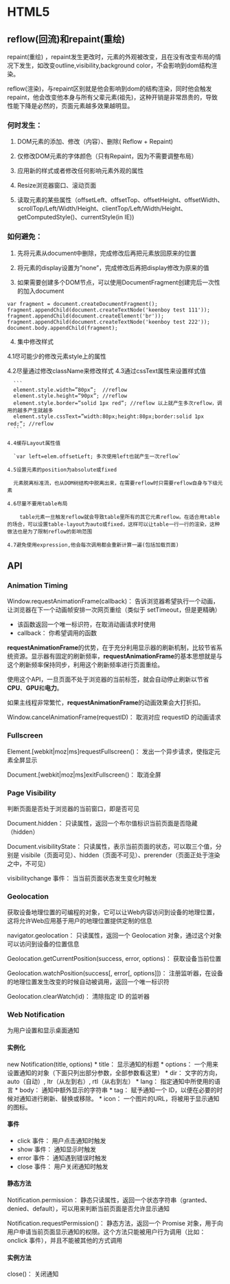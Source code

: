 # HTML5

## reflow(回流)和repaint(重绘)

repaint(重绘) ，repaint发生更改时，元素的外观被改变，且在没有改变布局的情况下发生，如改变outline,visibility,background color，不会影响到dom结构渲染。

reflow(渲染)，与repaint区别就是他会影响到dom的结构渲染，同时他会触发repaint，他会改变他本身与所有父辈元素(祖先)，这种开销是非常昂贵的，导致性能下降是必然的，页面元素越多效果越明显。

### 何时发生：

1. DOM元素的添加、修改（内容）、删除( Reflow + Repaint)

2. 仅修改DOM元素的字体颜色（只有Repaint，因为不需要调整布局）

3. 应用新的样式或者修改任何影响元素外观的属性

4. Resize浏览器窗口、滚动页面

5. 读取元素的某些属性（offsetLeft、offsetTop、offsetHeight、offsetWidth、 scrollTop/Left/Width/Height、clientTop/Left/Width/Height、 getComputedStyle()、currentStyle(in IE))

### 如何避免：

1. 先将元素从document中删除，完成修改后再把元素放回原来的位置

2. 将元素的display设置为”none”，完成修改后再把display修改为原来的值

3. 如果需要创建多个DOM节点，可以使用DocumentFragment创建完后一次性的加入document 　　

```
var fragment = document.createDocumentFragment();
fragment.appendChild(document.createTextNode('keenboy test 111'));
fragment.appendChild(document.createElement('br'));
fragment.appendChild(document.createTextNode('keenboy test 222'));
document.body.appendChild(fragment);
```

4. 集中修改样式

  4.1尽可能少的修改元素style上的属性

  4.2尽量通过修改className来修改样式
    4.3通过cssText属性来设置样式值

      ```
      element.style.width=”80px”;  //reflow
      element.style.height=”90px”; //reflow
      element.style.border=”solid 1px red”; //reflow 以上就产生多次reflow，调用的越多产生就越多
      element.style.cssText=”width:80px;height:80px;border:solid 1px red;”; //reflow　
      ```

    4.4缓存Layout属性值

      `var left=elem.offsetLeft; 多次使用left也就产生一次reflow`

    4.5设置元素的position为absolute或fixed

      元素脱离标准流，也从DOM树结构中脱离出来，在需要reflow时只需要reflow自身与下级元素

    4.6尽量不要用table布局

        table元素一旦触发reflow就会导致table里所有的其它元素reflow。在适合用table的场合，可以设置table-layout为auto或fixed，这样可以让table一行一行的渲染，这种做法也是为了限制reflow的影响范围

    4.7避免使用expression,他会每次调用都会重新计算一遍(包括加载页面)

<!-- 参考：Yahoo! 性能工程师 Nicole Sullivan 在最新的文章 《Reflows & Repaints: CSS Performance making your JavaScript slow?》 -->

## API

### Animation Timing

Window.requestAnimationFrame(callback)： 告诉浏览器希望执行一个动画，让浏览器在下一个动画帧安排一次网页重绘（类似于 setTimeout，但是更精确）

* 该函数返回一个唯一标识符，在取消动画请求时使用
* callback： 你希望调用的函数

**requestAnimationFrame**的优势，在于充分利用显示器的刷新机制，比较节省系统资源。显示器有固定的刷新频率，**requestAnimationFrame**的基本思想就是与这个刷新频率保持同步，利用这个刷新频率进行页面重绘。

使用这个API，一旦页面不处于浏览器的当前标签，就会自动停止刷新以节省**CPU**、**GPU**和**电力**。

如果主线程非常繁忙，**requestAnimationFrame**的动画效果会大打折扣。

Window.cancelAnimationFrame(requestID)： 取消对应 requestID 的动画请求

### Fullscreen

Element.[webkit|moz|ms]requestFullscreen()： 发出一个异步请求，使指定元素全屏显示

Document.[webkit|moz|ms]exitFullscreen()： 取消全屏

### Page Visibility

判断页面是否处于浏览器的当前窗口，即是否可见

Document.hidden： 只读属性，返回一个布尔值标识当前页面是否隐藏（hidden）

Document.visibilityState： 只读属性，表示当前页面的状态，可以取三个值，分别是 visibile（页面可见）、hidden（页面不可见）、prerender（页面正处于渲染之中，不可见）

visibilitychange 事件： 当当前页面状态发生变化时触发

### Geolocation

获取设备地理位置的可编程的对象，它可以让Web内容访问到设备的地理位置，这将允许Web应用基于用户的地理位置提供定制的信息

navigator.geolocation： 只读属性，返回一个 Geolocation 对象，通过这个对象可以访问到设备的位置信息

Geolocation.getCurrentPosition(success, error, options)： 获取设备当前位置

Geolocation.watchPosition(success[, error[, options]])： 注册监听器，在设备的地理位置发生改变的时候自动被调用，返回一个唯一标识符

Geolocation.clearWatch(id)： 清除指定 ID 的监听器

### Web Notification

为用户设置和显示桌面通知

#### 实例化

new Notification(title, options)
    * title： 显示通知的标题
    * options： 一个用来设置通知的对象（下面只列出部分参数，全部参数看这里）
        * dir： 文字的方向， auto（自动）, ltr（从左到右）, rtl（从右到左）
        * lang： 指定通知中所使用的语言
        * body： 通知中额外显示的字符串
        * tag： 赋予通知一个 ID，以便在必要的时候对通知进行刷新、替换或移除。
        * icon： 一个图片的URL，将被用于显示通知的图标。

#### 事件

* click 事件： 用户点击通知时触发
* show 事件： 通知显示时触发
* error 事件： 通知遇到错误时触发
* close 事件： 用户关闭通知时触发

#### 静态方法

Notification.permission： 静态只读属性，返回一个状态字符串（granted、denied、default），可以用来判断当前页面是否允许显示通知

Notification.requestPermission()： 静态方法，返回一个 Promise 对象，用于向用户申请当前页面显示通知的权限。这个方法只能被用户行为调用（比如：onclick 事件），并且不能被其他的方式调用

#### 实例方法

close()： 关闭通知

